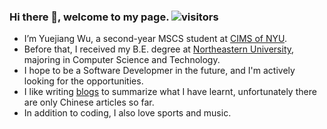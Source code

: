 ### Hi there 👋, welcome to my page.                ![visitors](https://visitor-badge.glitch.me/badge?page_id=wyj.visitor-badge)

- I’m Yuejiang Wu, a second-year MSCS student at [CIMS of NYU](https://cims.nyu.edu/dynamic/).
- Before that, I received my B.E. degree at [Northeastern University](http://english.neu.edu.cn/), majoring in Computer Science and Technology.
- I hope to be a Software Developmer in the future, and I'm actively looking for the opportunities.
- I like writing [blogs](https://www.jianshu.com/u/8041c26a331e) to summarize what I have learnt, unfortunately there are only Chinese articles so far. 
- In addition to coding, I also love sports and music.


